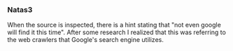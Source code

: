 ### Natas3
When the source is inspected, there is a hint stating that "not even google will find it this time". After some research I realized that this was referring to the web crawlers that Google's search engine utilizes. 
